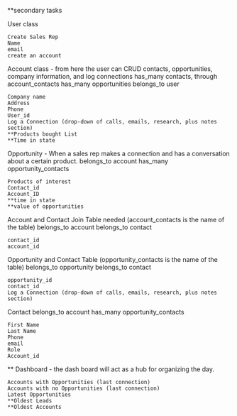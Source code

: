 
**secondary tasks

User class

	Create Sales Rep 
	Name 
	email
	create an account 

Account class - from here the user can CRUD contacts, opportunities, company information, and log connections
		has_many contacts, through account_contacts
		has_many opportunities
		belongs_to user

	Company name
	Address
	Phone 
	User_id
	Log a Connection (drop-down of calls, emails, research, plus notes section)
	**Products bought List
	**Time in state

Opportunity - When a sales rep makes a connection and has a conversation about a certain product.
	belongs_to account
	has_many opportunity_contacts

	Products of interest
	Contact_id 
	Account_ID
	**time in state
	**value of opportunities

Account and Contact Join Table needed (account_contacts is the name of the table)
	belongs_to account
	belongs_to contact

	contact_id
	account_id
 
Opportunity and Contact Table (opportunity_contacts is the name of the table)
	belongs_to opportunity
	belongs_to contact

	opportunity_id
	contact_id 
	Log a Connection (drop-down of calls, emails, research, plus notes section)

Contact
	belongs_to account
	has_many opportunity_contacts
		
	First Name 
	Last Name 
	Phone 
	email 
	Role
	Account_id

** Dashboard - the dash board will act as a hub for organizing the day. 

	Accounts with Opportunities (last connection)
	Accounts with no Opportunities (last connection)
	Latest Opportunities
	**Oldest Leads
	**Oldest Accounts 

